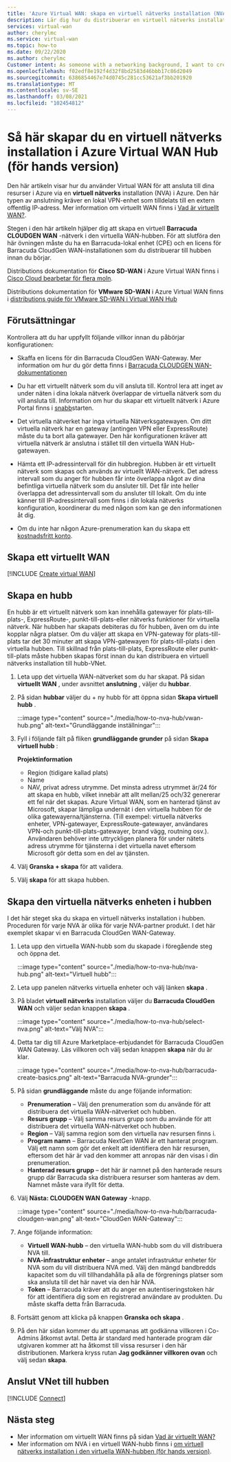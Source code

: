 ```yaml
---
title: 'Azure Virtual WAN: skapa en virtuell nätverks installation (NVA) i hubben'
description: Lär dig hur du distribuerar en virtuell nätverks installation i den virtuella WAN-hubben.
services: virtual-wan
author: cherylmc
ms.service: virtual-wan
ms.topic: how-to
ms.date: 09/22/2020
ms.author: cherylmc
Customer intent: As someone with a networking background, I want to create a Network Virtual Appliance (NVA) in my Virtual WAN hub.
ms.openlocfilehash: f02edf8e192f4d32f8bd2583d46bbb17c86d2049
ms.sourcegitcommit: 6386854467e74d0745c281cc53621af3bb201920
ms.translationtype: MT
ms.contentlocale: sv-SE
ms.lasthandoff: 03/08/2021
ms.locfileid: "102454812"
---
```

# <a name="how-to-create-a-network-virtual-appliance-in-an-azure-virtual-wan-hub-preview"></a>Så här skapar du en virtuell nätverks installation i Azure Virtual WAN Hub (för hands version)

Den här artikeln visar hur du använder Virtual WAN för att ansluta till dina resurser i Azure via en **virtuell nätverks** installation (NVA) i Azure. Den här typen av anslutning kräver en lokal VPN-enhet som tilldelats till en extern offentlig IP-adress. Mer information om virtuellt WAN finns i [Vad är virtuellt WAN?](virtual-wan-about.md).

Stegen i den här artikeln hjälper dig att skapa en virtuell **Barracuda CLOUDGEN WAN** -nätverk i den virtuella WAN-hubben. För att slutföra den här övningen måste du ha en Barracuda-lokal enhet (CPE) och en licens för Barracuda CloudGen WAN-installationen som du distribuerar till hubben innan du börjar.

Distributions dokumentation för **Cisco SD-WAN** i Azure Virtual WAN finns i [Cisco Cloud bearbetar för flera moln](https://www.cisco.com/c/en/us/td/docs/routers/sdwan/configuration/cloudonramp/ios-xe-17/cloud-onramp-book-xe/cloud-onramp-multi-cloud.html#Cisco_Concept.dita_c61e0e7a-fff8-4080-afee-47b81e8df701). 

Distributions dokumentation för **VMware SD-WAN** i Azure Virtual WAN finns i [distributions guide för VMware SD-WAN i Virtual WAN Hub](https://kb.vmware.com/s/article/82746)

## <a name="prerequisites"></a>Förutsättningar

Kontrollera att du har uppfyllt följande villkor innan du påbörjar konfigurationen:

* Skaffa en licens för din Barracuda CloudGen WAN-Gateway. Mer information om hur du gör detta finns i [Barracuda CLOUDGEN WAN-dokumentationen](https://www.barracuda.com/products/cloudgenwan)

* Du har ett virtuellt nätverk som du vill ansluta till. Kontrol lera att inget av under näten i dina lokala nätverk överlappar de virtuella nätverk som du vill ansluta till. Information om hur du skapar ett virtuellt nätverk i Azure Portal finns i [snabb](../virtual-network/quick-create-portal.md)starten.

* Det virtuella nätverket har inga virtuella Nätverksgatewayen. Om ditt virtuella nätverk har en gateway (antingen VPN eller ExpressRoute) måste du ta bort alla gatewayer. Den här konfigurationen kräver att virtuella nätverk är anslutna i stället till den virtuella WAN Hub-gatewayen.

* Hämta ett IP-adressintervall för din hubbregion. Hubben är ett virtuellt nätverk som skapas och används av virtuellt WAN-nätverk. Det adress intervall som du anger för hubben får inte överlappa något av dina befintliga virtuella nätverk som du ansluter till. Det får inte heller överlappa det adressintervall som du ansluter till lokalt. Om du inte känner till IP-adressintervall som finns i din lokala nätverks konfiguration, koordinerar du med någon som kan ge den informationen åt dig.

* Om du inte har någon Azure-prenumeration kan du skapa ett [kostnadsfritt konto](https://azure.microsoft.com/free/?WT.mc_id=A261C142F).

## <a name="create-a-virtual-wan"></a><a name="openvwan"></a>Skapa ett virtuellt WAN

[!INCLUDE [Create virtual WAN](../../includes/virtual-wan-create-vwan-include.md)]

## <a name="create-a-hub"></a><a name="hub"></a>Skapa en hubb

En hubb är ett virtuellt nätverk som kan innehålla gatewayer för plats-till-plats-, ExpressRoute-, punkt-till-plats-eller nätverks funktioner för virtuella nätverk. När hubben har skapats debiteras du för hubben, även om du inte kopplar några platser. Om du väljer att skapa en VPN-gateway för plats-till-plats tar det 30 minuter att skapa VPN-gatewayen för plats-till-plats i den virtuella hubben. Till skillnad från plats-till-plats, ExpressRoute eller punkt-till-plats måste hubben skapas först innan du kan distribuera en virtuell nätverks installation till hubb-VNet.

1. Leta upp det virtuella WAN-nätverket som du har skapat. På sidan **virtuellt WAN** , under avsnittet **anslutning** , väljer du **hubbar**.
1. På sidan **hubbar** väljer du + ny hubb för att öppna sidan **Skapa virtuell hubb** .

   :::image type="content" source="./media/how-to-nva-hub/vwan-hub.png" alt-text="Grundläggande inställningar":::
1. Fyll i följande fält på fliken **grundläggande grunder** på sidan **Skapa virtuell hubb** :

   **Projektinformation**

   * Region (tidigare kallad plats)
   * Name
   * NAV, privat adress utrymme. Det minsta adress utrymmet är/24 för att skapa en hubb, vilket innebär att allt mellan/25 och/32 genererar ett fel när det skapas. Azure Virtual WAN, som en hanterad tjänst av Microsoft, skapar lämpliga undernät i den virtuella hubben för de olika gatewayerna/tjänsterna. (Till exempel: virtuella nätverks enheter, VPN-gatewayer, ExpressRoute-gatewayer, användares VPN-och punkt-till-plats-gatewayer, brand vägg, routning osv.). Användaren behöver inte uttryckligen planera för under nätets adress utrymme för tjänsterna i det virtuella navet eftersom Microsoft gör detta som en del av tjänsten.
1. Välj **Granska + skapa** för att validera.
1. Välj **skapa** för att skapa hubben.

## <a name="create-the-network-virtual-appliance-in-the-hub"></a>Skapa den virtuella nätverks enheten i hubben

I det här steget ska du skapa en virtuell nätverks installation i hubben. Proceduren för varje NVA är olika för varje NVA-partner produkt. I det här exemplet skapar vi en Barracuda CloudGen WAN-Gateway.

1. Leta upp den virtuella WAN-hubb som du skapade i föregående steg och öppna det.

   :::image type="content" source="./media/how-to-nva-hub/nva-hub.png" alt-text="Virtuell hubb":::
1. Leta upp panelen nätverks virtuella enheter och välj länken **skapa** .
1. På bladet **virtuell nätverks** installation väljer du **Barracuda CloudGen WAN** och väljer sedan knappen **skapa** .

   :::image type="content" source="./media/how-to-nva-hub/select-nva.png" alt-text="Välj NVA":::
1. Detta tar dig till Azure Marketplace-erbjudandet för Barracuda CloudGen WAN Gateway. Läs villkoren och välj sedan knappen **skapa** när du är klar.

   :::image type="content" source="./media/how-to-nva-hub/barracuda-create-basics.png" alt-text="Barracuda NVA-grunder":::
1. På sidan **grundläggande** måste du ange följande information:

   * **Prenumeration** – Välj den prenumeration som du använde för att distribuera det virtuella WAN-nätverket och hubben.
   * **Resurs grupp** – Välj samma resurs grupp som du använde för att distribuera det virtuella WAN-nätverket och hubben.
   * **Region** – Välj samma region som den virtuella nav resursen finns i.
   * **Program namn** – Barracuda NextGen WAN är ett hanterat program. Välj ett namn som gör det enkelt att identifiera den här resursen, eftersom det här är vad den kommer att anropas när den visas i din prenumeration.
   * **Hanterad resurs grupp** – det här är namnet på den hanterade resurs grupp där Barracuda ska distribuera resurser som hanteras av dem. Namnet måste vara ifyllt för detta.
1. Välj **Nästa: CLOUDGEN WAN Gateway** -knapp.

   :::image type="content" source="./media/how-to-nva-hub/barracuda-cloudgen-wan.png" alt-text="CloudGen WAN-Gateway":::
1. Ange följande information:

   * **Virtuell WAN-hubb** – den virtuella WAN-hubb som du vill distribuera NVA till.
   * **NVA-infrastruktur enheter** – ange antalet infrastruktur enheter för NVA som du vill distribuera NVA med. Välj den mängd bandbredds kapacitet som du vill tillhandahålla på alla de förgrenings platser som ska ansluta till det här navet via den här NVA.
   * **Token** – Barracuda kräver att du anger en autentiseringstoken här för att identifiera dig som en registrerad användare av produkten. Du måste skaffa detta från Barracuda.
1. Fortsätt genom att klicka på knappen **Granska och skapa** .
1. På den här sidan kommer du att uppmanas att godkänna villkoren i Co-Admins åtkomst avtal. Detta är standard med hanterade program där utgivaren kommer att ha åtkomst till vissa resurser i den här distributionen. Markera kryss rutan **Jag godkänner villkoren ovan** och välj sedan **skapa**.

## <a name="connect-the-vnet-to-the-hub"></a><a name="vnet"></a>Anslut VNet till hubben

[!INCLUDE [Connect](../../includes/virtual-wan-connect-vnet-hub-include.md)]

## <a name="next-steps"></a>Nästa steg

* Mer information om virtuellt WAN finns på sidan [Vad är virtuellt WAN?](virtual-wan-about.md)
* Mer information om NVA i en virtuell WAN-hubb finns i [om virtuell nätverks installation i den virtuella WAN-hubben (för hands version)](about-nva-hub.md).
